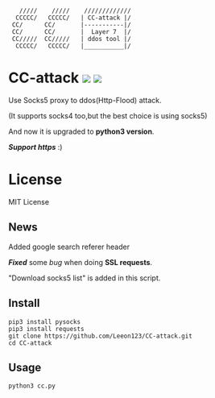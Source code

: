        /////    /////    /////////////
      CCCCC/   CCCCC/   | CC-attack |/
     CC/      CC/       |-----------|/ 
     CC/      CC/       |  Layer 7  |/ 
     CC/////  CC/////   | ddos tool |/ 
      CCCCC/   CCCCC/   |___________|/

# CC-attack ![](https://img.shields.io/badge/Version-1.5-brightgreen.svg) ![](https://img.shields.io/badge/license-MIT-blue.svg)
Use Socks5 proxy to ddos(Http-Flood) attack.

(It supports socks4 too,but the best choice is using socks5)

And now it is upgraded to **python3 version**.

***Support https*** :)

# License

MIT License

## News

Added google search referer header

***Fixed*** some *bug* when doing **SSL requests**.

"Download socks5 list" is added in this script.

## Install

    pip3 install pysocks
    pip3 install requests
    git clone https://github.com/Leeon123/CC-attack.git
    cd CC-attack

## Usage

    python3 cc.py
